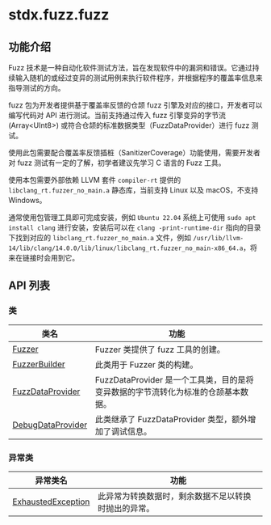 # stdx.fuzz.fuzz

## 功能介绍

Fuzz 技术是一种自动化软件测试方法，旨在发现软件中的漏洞和错误。它通过持续输入随机的或经过变异的测试用例来执行软件程序，并根据程序的覆盖率信息来指导测试的方向。

fuzz 包为开发者提供基于覆盖率反馈的仓颉 fuzz 引擎及对应的接口，开发者可以编写代码对 API 进行测试。当前支持通过传入 fuzz 引擎变异的字节流 (Array\<UInt8>) 或符合仓颉的标准数据类型（FuzzDataProvider）进行 fuzz 测试。

使用此包需要配合覆盖率反馈插桩（SanitizerCoverage）功能使用，需要开发者对 fuzz 测试有一定的了解，初学者建议先学习 C 语言的 Fuzz 工具。

使用本包需要外部依赖 LLVM 套件 `compiler-rt` 提供的 `libclang_rt.fuzzer_no_main.a` 静态库，当前支持 Linux 以及 macOS，不支持 Windows。

通常使用包管理工具即可完成安装，例如 `Ubuntu 22.04` 系统上可使用 `sudo apt install clang` 进行安装，安装后可以在 `clang -print-runtime-dir` 指向的目录下找到对应的 `libclang_rt.fuzzer_no_main.a` 文件，例如 `/usr/lib/llvm-14/lib/clang/14.0.0/lib/linux/libclang_rt.fuzzer_no_main-x86_64.a`，将来在链接时会用到它。

## API 列表

### 类

|                 类名              |                功能                 |
| --------------------------------- | ---------------------------------- |
| [Fuzzer](./fuzz_package_api/fuzz_package_classes.md#class-fuzzer) | Fuzzer 类提供了 fuzz 工具的创建。           |
| [FuzzerBuilder](./fuzz_package_api/fuzz_package_classes.md#class-fuzzerbuilder) | 此类用于 Fuzzer 类的构建。    |
| [FuzzDataProvider](./fuzz_package_api/fuzz_package_classes.md#class-fuzzdataprovider) | FuzzDataProvider 是一个工具类，目的是将变异数据的字节流转化为标准的仓颉基本数据。  |
| [DebugDataProvider](./fuzz_package_api/fuzz_package_classes.md#class-debugdataprovider) | 此类继承了 FuzzDataProvider 类型，额外增加了调试信息。          |

### 异常类

|               异常类名              |                功能                 |
| --------------------------------- | ---------------------------------- |
| [ExhaustedException](./fuzz_package_api/fuzz_package_exceptions.md#class-exhaustedexception) | 此异常为转换数据时，剩余数据不足以转换时抛出的异常。    |
